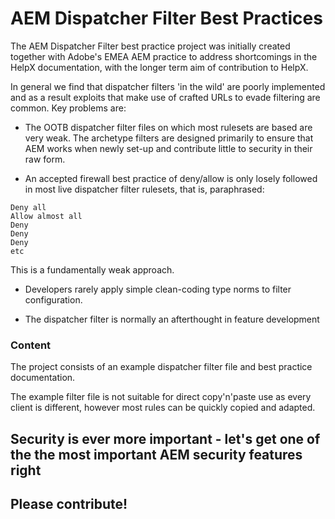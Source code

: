 # AEM Dispatcher Filter Best Practices

The AEM Dispatcher Filter best practice project was initially created together with Adobe's EMEA AEM practice to address shortcomings in the HelpX documentation, with the longer term aim of contribution to HelpX.

In general we find that dispatcher filters 'in the wild' are poorly implemented and as a result exploits that make use of crafted URLs to evade filtering are common.  Key problems are:

- The OOTB dispatcher filter files on which most rulesets are based are very weak. The archetype filters are designed primarily to ensure that AEM works when newly set-up and contribute little to security in their raw form.

- An accepted firewall best practice of deny/allow is only losely followed in most live dispatcher filter rulesets, that is, paraphrased:

```
Deny all
Allow almost all
Deny
Deny
Deny
etc
```

This is a fundamentally weak approach.

- Developers rarely apply simple clean-coding type norms to filter configuration.  

- The dispatcher filter is normally an afterthought in feature development

### Content

The project consists of an example dispatcher filter file and best practice documentation.

The example filter file is not suitable for direct copy'n'paste use as every client is different, however most rules can be quickly copied and adapted.  

## Security is ever more important - let's get one of the the most important AEM security features right
## Please contribute!
